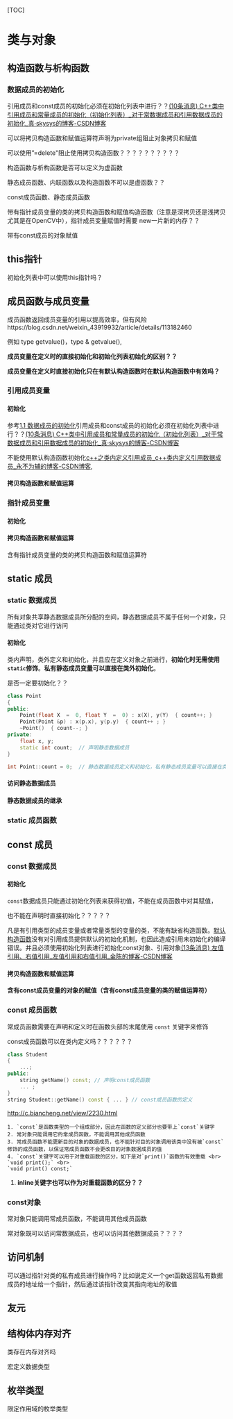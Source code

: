 [TOC]



# 类与对象

## 构造函数与析构函数

### 数据成员的初始化

引用成员和const成员的初始化必须在初始化列表中进行？？[(10条消息) C++类中引用成员和常量成员的初始化（初始化列表）_对于常数据成员和引用数据成员的初始化_真·skysys的博客-CSDN博客](https://blog.csdn.net/qq_33583069/article/details/109564176)

可以将拷贝构造函数和赋值运算符声明为private组阻止对象拷贝和赋值

可以使用”=delete"阻止使用拷贝构造函数？？？？？？？？？？

构造函数与析构函数是否可以定义为虚函数

静态成员函数、内联函数以及构造函数不可以是虚函数？？

const成员函数、静态成员函数

带有指针成员变量的类的拷贝构造函数和赋值构造函数（注意是深拷贝还是浅拷贝尤其是在OpenCV中），指针成员变量赋值时需要 new一片新的内存？？

带有const成员的对象赋值

## this指针

初始化列表中可以使用this指针吗？

## 成员函数与成员变量

成员函数返回成员变量的引用以提高效率，但有风险https://blog.csdn.net/weixin_43919932/article/details/113182460

例如 type getvalue()，type & getvalue(),

**成员变量在定义时的直接初始化和初始化列表初始化的区别？？**

**成员变量在定义时直接初始化只在有默认构造函数时在默认构造函数中有效吗？** 

### 引用成员变量

#### 初始化

参考[1.1 数据成员的初始化](#数据成员的初始化)引用成员和const成员的初始化必须在初始化列表中进行？？[(10条消息) C++类中引用成员和常量成员的初始化（初始化列表）_对于常数据成员和引用数据成员的初始化_真·skysys的博客-CSDN博客](https://blog.csdn.net/qq_33583069/article/details/109564176)

不能使用默认构造函数初始化[c++之类内定义引用成员_c++类内定义引用数据成员_永不为辅的博客-CSDN博客](https://blog.csdn.net/weixin_42579072/article/details/102618771),

#### 拷贝构造函数和赋值运算

### 指针成员变量

#### 初始化

#### 拷贝构造函数和赋值运算

含有指针成员变量的类的拷贝构造函数和赋值运算符

## static 成员

### static 数据成员

所有对象共享静态数据成员所分配的空间，静态数据成员不属于任何一个对象，只能通过类对它进行访问

#### 初始化

类内声明，类外定义和初始化，并且应在定义对象之前进行，**初始化时无需使用`static`修饰**。**私有静态成员变量可以直接在类外初始化**。

是否一定要初始化？？

```c++
class Point
{
public:
    Point(float X  =  0, float Y  =  0) : x(X), y(Y)  { count++; }
    Point(Point &p) : x(p.x), y(p.y)  { count++ ; }
    ~Point()  { count--; }
private:
    float x, y;
    static int count;  // 声明静态数据成员
}

int Point::count = 0;  // 静态数据成员定义和初始化，私有静态成员变量可以直接在类外初始化
```

#### 访问静态数据成员

#### 静态数据成员的继承

### static 成员函数

## const 成员

### const 数据成员

#### 初始化

`const`数据成员只能通过初始化列表来获得初值，不能在成员函数中对其赋值，

也不能在声明时直接初始化？？？？？

凡是有引用类型的成员变量或者常量类型的变量的类，不能有缺省构造函数。[默认构造函数](https://so.csdn.net/so/search?q=默认构造函数&spm=1001.2101.3001.7020)没有对引用成员提供默认的初始化机制，也因此造成引用未初始化的编译错误。并且必须使用初始化列表进行初始化const对象、引用对象[(13条消息) 左值引用、右值引用_左值引用和右值引用_金陈的博客-CSDN博客](https://blog.csdn.net/touchingnotyet/article/details/126137920)

#### 拷贝构造函数和赋值运算

**含有const成员变量的对象的赋值（含有const成员变量的类的赋值运算符）**

### const 成员函数

常成员函数需要在声明和定义时在函数头部的末尾使用 `const` 关键字来修饰

const成员函数可以在类内定义吗？？？？？？

```C++
class Student 
{  
    ...; 
public:
    string getName() const; // 声明const成员函数
    ... ;
}
string Student::getName() const { ... } // const成员函数的定义
```

http://c.biancheng.net/view/2230.html

```{note}
1. `const`是函数类型的一个组成部分，因此在函数的定义部分也要带上`const`关键字
2. 常对象只能调用它的常成员函数，不能调用其他成员函数
3. 常成员函数不能更新目的对象的数据成员，也不能针对目的对象调用该类中没有被`const`修饰的成员函数，以保证常成员函数不会更改目的对象数据成员的值
4. `const`关键字可以用于对重载函数的区分，如下是对`print()`函数的有效重载 <br>
`void print();` <br>
`void print() const;`
```

1. **inline关键字也可以作为对重载函数的区分？？**

### const对象

常对象只能调用常成员函数，不能调用其他成员函数

常对象既可以访问常数据成员，也可以访问其他数据成员？？？？

## 访问机制

可以通过指针对类的私有成员进行操作吗？比如说定义一个get函数返回私有数据成员的地址给一个指针，然后通过该指针改变其指向地址的取值

## 友元

## 结构体内存对齐

类存在内存对齐吗

宏定义数据类型

## 枚举类型

限定作用域的枚举类型



